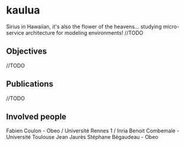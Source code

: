 kaulua
======

Sirius in Hawaiian, it's also the flower of the heavens... studying micro-service architecture for modeling environments!
//TODO

Objectives
----------
//TODO

Publications
------------
//TODO

Involved people
---------------
Fabien Coulon - Obeo / Université Rennes 1 / Inria
Benoit Combemale - Université Toulouse Jean Jaurès
Stéphane Bégaudeau - Obeo
